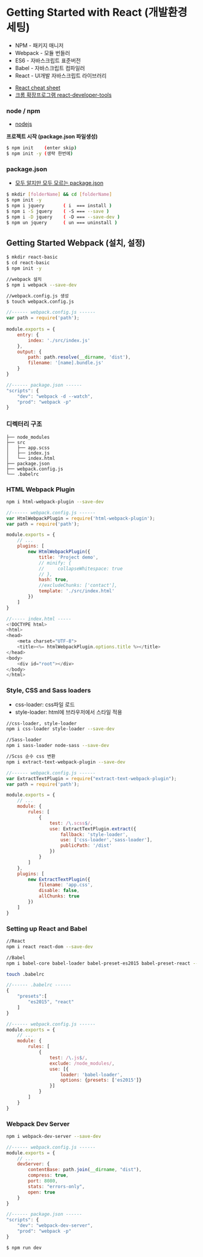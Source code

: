 # Getting Started with React (개발환경세팅)

* NPM - 패키지 매니저
* Webpack - 모듈 번들러
* ES6 - 자바스크립트 표준버전
* Babel - 자바스크립트 컴파일러
* React - UI개발 자바스크립트 라이브러리

- [React cheat sheet](https://github.com/hohoya33/react-basic/blob/master/%5B01%5D%20Setting/react-cheat-sheet.pdf)
- [크롬 확장프로그램 react-developer-tools](https://chrome.google.com/webstore/detail/react-developer-tools/fmkadmapgofadopljbjfkapdkoienihi)


### node / npm

- [nodejs](https://nodejs.org/ko/)

**프로젝트 시작 (package.json 파일생성)**
```bash
$ npm init    (enter skip)
$ npm init -y (생략 한번에)
```

### package.json

- [모두 알지만 모두 모르는 package.json](http://programmingsummaries.tistory.com/385)

```bash
$ mkdir [folderName] && cd [folderName]
$ npm init -y
$ npm i jquery       ( i  === install )
$ npm i -S jquery    ( -S === --save )
$ npm i -D jquery    ( -D === --save-dev )
$ npm un jquery      ( un === uninstall )
```

## Getting Started Webpack (설치, 설정)
```bash
$ mkdir react-basic
$ cd react-basic
$ npm init -y

//webpack 설치
$ npm i webpack --save-dev

//webpack.config.js 생성
$ touch webpack.config.js
```

```js
//------ webpack.config.js ------
var path = require('path');
 
module.exports = {
    entry: {
        index: './src/index.js'
    },
    output: {
        path: path.resolve(__dirname, 'dist'),
        filename: '[name].bundle.js'
    }
}
```

```js
//------ package.json ------
"scripts": {
    "dev": "webpack -d --watch",
    "prod": "webpack -p"
}
```
### 디렉터리 구조
```
├── node_modules
├── src
│   ├── app.scss
│   ├── index.js
│   └── index.html
├── package.json
├── webpack.config.js
└── .babelrc

```



### HTML Webpack Plugin
```bash
npm i html-webpack-plugin --save-dev
```

```js
//------ webpack.config.js ------
var HtmlWebpackPlugin = require('html-webpack-plugin');
var path = require('path');

module.exports = {
    // ...
    plugins: [
        new HtmlWebpackPlugin({
            title: 'Project demo',
            // minify: {
            //     collapseWhitespace: true
            // },
            hash: true,
            //excludeChunks: ['contact'],
            template: './src/index.html'
        })
    ]
}
```

```js
//----- index.html -----
<!DOCTYPE html>
<html>
<head>
	<meta charset="UTF-8">
	<title><%= htmlWebpackPlugin.options.title %></title>
</head>
<body>
	<div id="root"></div>
</body>
</html>
```

### Style, CSS and Sass loaders
- css-loader: css파일 로드
- style-loader: html에 브라우저에서 스타일 적용

```bash
//css-loader, style-loader
npm i css-loader style-loader --save-dev

//Sass-loader
npm i sass-loader node-sass --save-dev

//Scss 순수 css 변환
npm i extract-text-webpack-plugin --save-dev
```
```js
//------ webpack.config.js ------
var ExtractTextPlugin = require("extract-text-webpack-plugin");
var path = require('path');

module.exports = {
    // ...
    module: {
        rules: [
            {
                test: /\.scss$/,
                use: ExtractTextPlugin.extract({
                    fallback: 'style-loader',
                    use: ['css-loader','sass-loader'],
                    publicPath: '/dist'
                })
            }
        ]
    },
    plugins: [
        new ExtractTextPlugin({
            filename: 'app.css',
            disable: false,
            allChunks: true
        })
    ]
}
```

### Setting up React and Babel
```bash
//React
npm i react react-dom --save-dev

//Babel
npm i babel-core babel-loader babel-preset-es2015 babel-preset-react --save-dev

touch .babelrc
```

```js
//------ .babelrc ------
{
    "presets":[
        "es2015", "react"
    ]
}
```

```js
//------ webpack.config.js ------
module.exports = {
    // ...
    module: {
        rules: [
            {
                test: /\.js$/,
                exclude: /node_modules/,
                use: [{
                    loader: 'babel-loader',
                    options: {presets: ['es2015']}
                }]
            }
        ]
    }
}
```

### Webpack Dev Server
```bash
npm i webpack-dev-server --save-dev
```

```js
//------ webpack.config.js ------
module.exports = {
    // ...
    devServer: {
        contentBase: path.join(__dirname, "dist"),
        compress: true,
        port: 8080,
        stats: "errors-only",
        open: true
    }
}
```
```js
//------ package.json ------
"scripts": {
    "dev": "webpack-dev-server",
    "prod": "webpack -p"
}
```

```bash
$ npm run dev
```